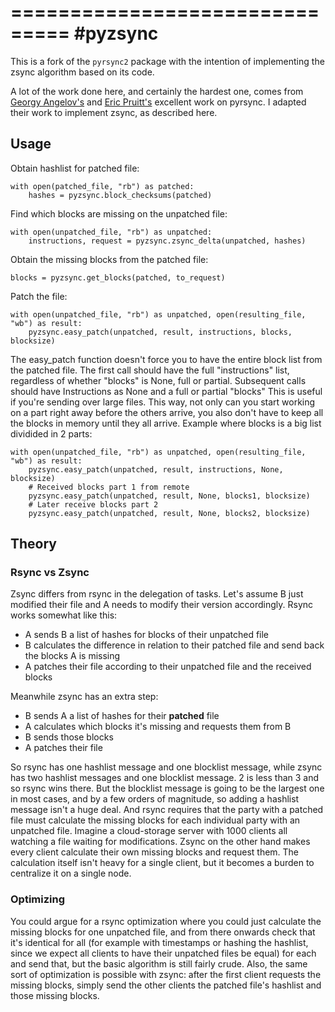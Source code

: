 ===============================
#pyzsync
===============================
This is a fork of the `pyrsync2` package with the intention of implementing the zsync algorithm based on its code.

A lot of the work done here, and certainly the hardest one, comes from [Georgy Angelov's](https://github.com/georgyangelov/pyrsync) and [Eric Pruitt's](http://code.activestate.com/recipes/577518-rsync-algorithm/) excellent work on pyrsync. I adapted their work to implement zsync, as described here.

## Usage
Obtain hashlist for patched file:
```
with open(patched_file, "rb") as patched:
	hashes = pyzsync.block_checksums(patched)
```
Find which blocks are missing on the unpatched file:
```
with open(unpatched_file, "rb") as unpatched:
	instructions, request = pyzsync.zsync_delta(unpatched, hashes)
```
Obtain the missing blocks from the patched file:
```
blocks = pyzsync.get_blocks(patched, to_request)
```
Patch the file:
```
with open(unpatched_file, "rb") as unpatched, open(resulting_file, "wb") as result:
    pyzsync.easy_patch(unpatched, result, instructions, blocks, blocksize)
```
The easy_patch function doesn't force you to have the entire block list from the patched file.
The first call should have the full "instructions" list, regardless of whether "blocks" is None, full or partial.
Subsequent calls should have Instructions as None and a full or partial "blocks"
This is useful if you're sending over large files. This way, not only can you start working on a part right away
before the others arrive, you also don't have to keep all the blocks in memory until they all arrive.
Example where blocks is a big list dividided in 2 parts:
```
with open(unpatched_file, "rb") as unpatched, open(resulting_file, "wb") as result:
    pyzsync.easy_patch(unpatched, result, instructions, None, blocksize)
    # Received blocks part 1 from remote
    pyzsync.easy_patch(unpatched, result, None, blocks1, blocksize)
    # Later receive blocks part 2
    pyzsync.easy_patch(unpatched, result, None, blocks2, blocksize)
```

## Theory
### Rsync vs Zsync
Zsync differs from rsync in the delegation of tasks. Let's assume B just modified their file and A needs to modify their version accordingly. Rsync works somewhat like this:

* A sends B a list of hashes for blocks of their unpatched file
* B calculates the difference in relation to their patched file and send back the blocks A is missing
* A patches their file according to their unpatched file and the received blocks

Meanwhile zsync has an extra step:

* B sends A a list of hashes for their **patched** file
* A calculates which blocks it's missing and requests them from B
* B sends those blocks
* A patches their file

So rsync has one hashlist message and one blocklist message, while zsync has two hashlist messages and one blocklist message. 2 is less than 3 and so rsync wins there. But the blocklist message is going to be the largest one in most cases, and by a few orders of magnitude, so adding a hashlist message isn't a huge deal. And rsync requires that the party with a patched file must calculate the missing blocks for each individual party with an unpatched file. Imagine a cloud-storage server with 1000 clients all watching a file waiting for modifications. Zsync on the other hand makes every client calculate their own missing blocks and request them. The calculation itself isn't heavy for a single client, but it becomes a burden to centralize it on a single node.

### Optimizing

You could argue for a rsync optimization where you could just calculate the missing blocks for one unpatched file, and from there onwards check that it's identical for all (for example with timestamps or hashing the hashlist, since we expect all clients to have their unpatched files be equal) for each and send that, but the basic algorithm is still fairly crude. Also, the same sort of optimization is possible with zsync: after the first client requests the missing blocks, simply send the other clients the patched file's hashlist and those missing blocks.
